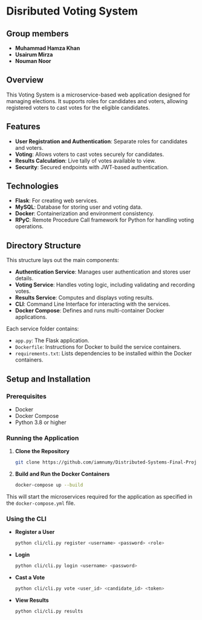 # Disributed Voting System

## Group members
- **Muhammad Hamza Khan**
- **Usairum Mirza**
- **Nouman Noor**

## Overview
This Voting System is a microservice-based web application designed for managing elections. It supports roles for candidates and voters, allowing registered voters to cast votes for the eligible candidates.

## Features
- **User Registration and Authentication**: Separate roles for candidates and voters.
- **Voting**: Allows voters to cast votes securely for candidates.
- **Results Calculation**: Live tally of votes available to view.
- **Security**: Secured endpoints with JWT-based authentication.

## Technologies
- **Flask**: For creating web services.
- **MySQL**: Database for storing user and voting data.
- **Docker**: Containerization and environment consistency.
- **RPyC**: Remote Procedure Call framework for Python for handling voting operations.

## Directory Structure

This structure lays out the main components:
- **Authentication Service**: Manages user authentication and stores user details.
- **Voting Service**: Handles voting logic, including validating and recording votes.
- **Results Service**: Computes and displays voting results.
- **CLI**: Command Line Interface for interacting with the services.
- **Docker Compose**: Defines and runs multi-container Docker applications.

Each service folder contains:
- `app.py`: The Flask application.
- `Dockerfile`: Instructions for Docker to build the service containers.
- `requirements.txt`: Lists dependencies to be installed within the Docker containers.


## Setup and Installation
### Prerequisites
- Docker
- Docker Compose
- Python 3.8 or higher

### Running the Application
1. **Clone the Repository**
   ```bash
   git clone https://github.com/iamnumy/Distributed-Systems-Final-Project.git


2. **Build and Run the Docker Containers**
   ```bash
   docker-compose up --build

This will start the microservices required for the application as specified in the `docker-compose.yml` file.

### Using the CLI
- **Register a User**
   ```bash
   python cli/cli.py register <username> <password> <role>


- **Login**
   ```bash
   python cli/cli.py login <username> <password>


- **Cast a Vote**
   ```bash
   python cli/cli.py vote <user_id> <candidate_id> <token>


- **View Results**
   ```bash 
   python cli/cli.py results

